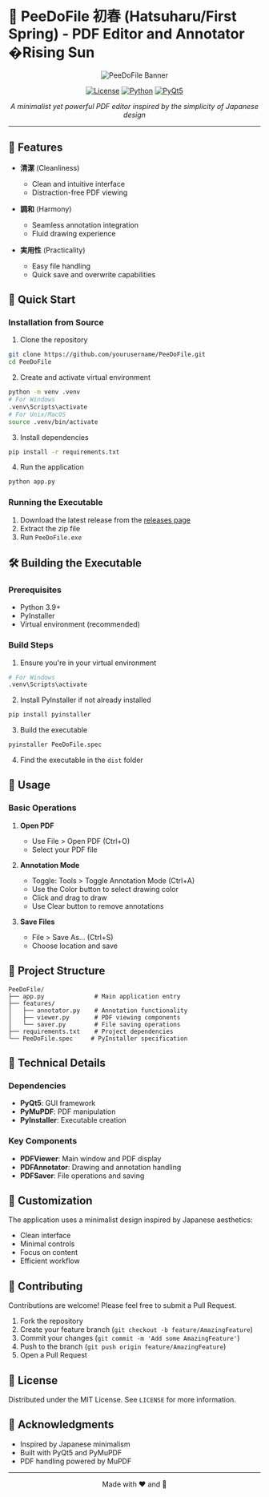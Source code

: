 # 🌊 PeeDoFile 初春 (Hatsuharu/First Spring) - PDF Editor and Annotator �Rising Sun

<div align="center">

![PeeDoFile Banner](https://i.imgur.com/placeholder.png)

[![License](https://img.shields.io/badge/license-MIT-red.svg?style=flat-square)](LICENSE)
[![Python](https://img.shields.io/badge/python-3.9+-blue.svg?style=flat-square)](https://www.python.org/downloads/)
[![PyQt5](https://img.shields.io/badge/PyQt-5.15+-orange.svg?style=flat-square)](https://pypi.org/project/PyQt5/)

*A minimalist yet powerful PDF editor inspired by the simplicity of Japanese design*

</div>

---

## 🎨 Features

- **清潔** (Cleanliness)
  - Clean and intuitive interface
  - Distraction-free PDF viewing

- **調和** (Harmony)
  - Seamless annotation integration
  - Fluid drawing experience

- **実用性** (Practicality)
  - Easy file handling
  - Quick save and overwrite capabilities

## 🚀 Quick Start

### Installation from Source

1. Clone the repository
```bash
git clone https://github.com/yourusername/PeeDoFile.git
cd PeeDoFile
```

2. Create and activate virtual environment
```bash
python -m venv .venv
# For Windows
.venv\Scripts\activate
# For Unix/MacOS
source .venv/bin/activate
```

3. Install dependencies
```bash
pip install -r requirements.txt
```

4. Run the application
```bash
python app.py
```

### Running the Executable

1. Download the latest release from the [releases page](https://github.com/yourusername/PeeDoFile/releases)
2. Extract the zip file
3. Run `PeeDoFile.exe`

## 🛠️ Building the Executable

### Prerequisites
- Python 3.9+
- PyInstaller
- Virtual environment (recommended)

### Build Steps

1. Ensure you're in your virtual environment
```bash
# For Windows
.venv\Scripts\activate
```

2. Install PyInstaller if not already installed
```bash
pip install pyinstaller
```

3. Build the executable
```bash
pyinstaller PeeDoFile.spec
```

4. Find the executable in the `dist` folder

## 💫 Usage

### Basic Operations

1. **Open PDF**
   - Use File > Open PDF (Ctrl+O)
   - Select your PDF file

2. **Annotation Mode**
   - Toggle: Tools > Toggle Annotation Mode (Ctrl+A)
   - Use the Color button to select drawing color
   - Click and drag to draw
   - Use Clear button to remove annotations

3. **Save Files**
   - File > Save As... (Ctrl+S)
   - Choose location and save

## 🎯 Project Structure

```
PeeDoFile/
├── app.py              # Main application entry
├── features/
│   ├── annotator.py    # Annotation functionality
│   ├── viewer.py       # PDF viewing components
│   └── saver.py        # File saving operations
├── requirements.txt    # Project dependencies
└── PeeDoFile.spec     # PyInstaller specification
```

## 🌊 Technical Details

### Dependencies

- **PyQt5**: GUI framework
- **PyMuPDF**: PDF manipulation
- **PyInstaller**: Executable creation

### Key Components

- **PDFViewer**: Main window and PDF display
- **PDFAnnotator**: Drawing and annotation handling
- **PDFSaver**: File operations and saving

## 🎨 Customization

The application uses a minimalist design inspired by Japanese aesthetics:

- Clean interface
- Minimal controls
- Focus on content
- Efficient workflow

## 🤝 Contributing

Contributions are welcome! Please feel free to submit a Pull Request.

1. Fork the repository
2. Create your feature branch (`git checkout -b feature/AmazingFeature`)
3. Commit your changes (`git commit -m 'Add some AmazingFeature'`)
4. Push to the branch (`git push origin feature/AmazingFeature`)
5. Open a Pull Request

## 📝 License

Distributed under the MIT License. See `LICENSE` for more information.

## 🌟 Acknowledgments

- Inspired by Japanese minimalism
- Built with PyQt5 and PyMuPDF
- PDF handling powered by MuPDF

---

<div align="center">

Made with ❤️ and 🍵

</div>
